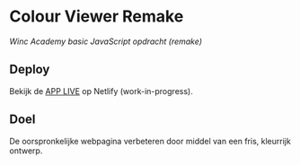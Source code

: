 # Colour Viewer Remake
*Winc Academy basic JavaScript opdracht (remake)* 

## Deploy

Bekijk de [APP LIVE](https://colour-viewer-winc-fe-remake.netlify.app) op Netlify (work-in-progress).

## Doel

De oorspronkelijke webpagina verbeteren door middel van een fris, kleurrijk ontwerp.
